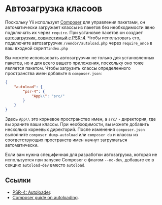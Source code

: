 # Автозагрузка класоов

Поскольку Yii использует [Composer](https://getcomposer.org/) для управления пакетами, он автоматически загружает классы из пакетов без необходимости явно подключать их через `require`.
При установке пакетов он создает [автозагрузчик, совместимый с PSR-4](https://www.php-fig.org/psr/psr-4/).
Чтобы использовать его, подключите автозагрузчик `/vendor/autoload.php` через `require_once` в ваш входной скрипт`index.php`

Вы можете использовать автозагрузчик не только для установленных пакетов, но и для всего вашего приложения, поскольку оно тоже является пакетом. Чтобы загрузить классы определенного пространства имен добавьте в `composer.json`:

```json
{
    "autoload": {
        "psr-4": {
            "App\\": "src/"
        }
    }
}
```

Здесь `App\\` это корневое пространство имен, а `src/` - директория, где вы храните ваши классы. При необходимости, вы можете добавить несколько корневых директорий. После изменения `composer.json` выполните `composer dump-autoload` или `composer du` и классы из соответствующих пространств имен начнут загружаться автоматически.

Если вам нужна специфичная для разработки автозагрузка, которая не используется при запуске Composer с флагом `--no-dev`, добавьте ее в секцию `autoload-dev` вместо `autoload`.

## Ссылки

- [PSR-4: Autoloader](https://www.php-fig.org/psr/psr-4/).
- [Composer guide on autoloading](https://getcomposer.org/doc/01-basic-usage.md#autoloading).
